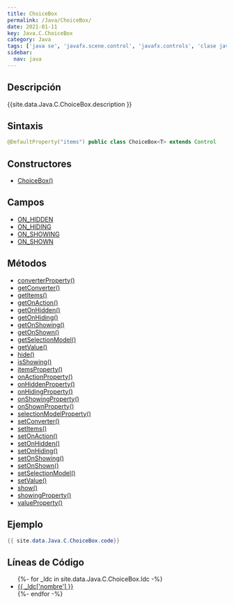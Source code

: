 ```yaml
---
title: ChoiceBox
permalink: /Java/ChoiceBox/
date: 2021-01-11
key: Java.C.ChoiceBox
category: Java
tags: ['java se', 'javafx.scene.control', 'javafx.controls', 'clase java', 'JavaFX 2.0']
sidebar: 
  nav: java
---
```


## Descripción
{{site.data.Java.C.ChoiceBox.description }}

## Sintaxis
~~~java
@DefaultProperty("items") public class ChoiceBox<T> extends Control
~~~

## Constructores
* [ChoiceBox()](/Java/ChoiceBox/ChoiceBox/)

## Campos
* [ON_HIDDEN](/Java/ChoiceBox/ON_HIDDEN)
* [ON_HIDING](/Java/ChoiceBox/ON_HIDING)
* [ON_SHOWING](/Java/ChoiceBox/ON_SHOWING)
* [ON_SHOWN](/Java/ChoiceBox/ON_SHOWN)

## Métodos
* [converterProperty()](/Java/ChoiceBox/converterProperty)
* [getConverter()](/Java/ChoiceBox/getConverter)
* [getItems()](/Java/ChoiceBox/getItems)
* [getOnAction()](/Java/ChoiceBox/getOnAction)
* [getOnHidden()](/Java/ChoiceBox/getOnHidden)
* [getOnHiding()](/Java/ChoiceBox/getOnHiding)
* [getOnShowing()](/Java/ChoiceBox/getOnShowing)
* [getOnShown()](/Java/ChoiceBox/getOnShown)
* [getSelectionModel()](/Java/ChoiceBox/getSelectionModel)
* [getValue()](/Java/ChoiceBox/getValue)
* [hide()](/Java/ChoiceBox/hide)
* [isShowing()](/Java/ChoiceBox/isShowing)
* [itemsProperty()](/Java/ChoiceBox/itemsProperty)
* [onActionProperty()](/Java/ChoiceBox/onActionProperty)
* [onHiddenProperty()](/Java/ChoiceBox/onHiddenProperty)
* [onHidingProperty()](/Java/ChoiceBox/onHidingProperty)
* [onShowingProperty()](/Java/ChoiceBox/onShowingProperty)
* [onShownProperty()](/Java/ChoiceBox/onShownProperty)
* [selectionModelProperty()](/Java/ChoiceBox/selectionModelProperty)
* [setConverter()](/Java/ChoiceBox/setConverter)
* [setItems()](/Java/ChoiceBox/setItems)
* [setOnAction()](/Java/ChoiceBox/setOnAction)
* [setOnHidden()](/Java/ChoiceBox/setOnHidden)
* [setOnHiding()](/Java/ChoiceBox/setOnHiding)
* [setOnShowing()](/Java/ChoiceBox/setOnShowing)
* [setOnShown()](/Java/ChoiceBox/setOnShown)
* [setSelectionModel()](/Java/ChoiceBox/setSelectionModel)
* [setValue()](/Java/ChoiceBox/setValue)
* [show()](/Java/ChoiceBox/show)
* [showingProperty()](/Java/ChoiceBox/showingProperty)
* [valueProperty()](/Java/ChoiceBox/valueProperty)

## Ejemplo
~~~java
{{ site.data.Java.C.ChoiceBox.code}}
~~~

## Líneas de Código
<ul>
{%- for _ldc in site.data.Java.C.ChoiceBox.ldc -%}
   <li>
       <a href="{{_ldc['url'] }}">{{ _ldc['nombre'] }}</a>
   </li>
{%- endfor -%}
</ul>
